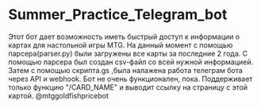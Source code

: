 # Summer_Practice_Telegram_bot
Этот бот дает возможность иметь быстрый доступ к информации о картах для настольной игры MTG. На данный момент с помощью парсера(parser.py) были загружены все карты за последние 2 года. С помощью парсера был создан csv-файл со всей нужной информацией. Затем с помощью скрипта.gs ,была налажена работа телеграм бота через API и webhook. Бот не очень функционален, пока. Поддерживает только функцию "/CARD_NAME" и выводит ссылку на страницу с этой картой. @mtggoldfishpricebot
